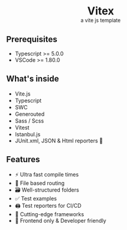 <h1 align="center">
    Vitex
    <br/>
    <div style="font-size: 10pt; font-weight: normal;">a vite js template</div>
</h1>

## Prerequisites
- Typescript >= 5.0.0
- VSCode >= 1.80.0

## What's inside
- Vite.js <img height=15 src="https://vitejs.dev/logo.svg" />
- Typescript <img height=15 src="https://cdn.worldvectorlogo.com/logos/typescript.svg" />
- SWC <img height=15 src="https://swc.rs/logo.png" />
- Generouted <img height=15 src="https://raw.githubusercontent.com/oedotme/generouted/main/logo.svg" />
- Sass / Scss <img height=15 src="https://sass-lang.com/assets/img/logos/logo.svg" />
- Vitest <img height=15 src="https://vitest.dev/logo.svg" />
- Istanbul.js <img height=15 src="https://istanbul.js.org/assets/istanbul-logo.png" />
- JUnit.xml, JSON & Html reporters 📄

## Features
- ⚡ Ultra fast compile times
- 📁 File based routing
- 🗃 Well-structured folders
- ✅ Test examples
- 🖨 Test reporters for CI/CD
- 🤩 Cutting-edge frameworks
- 💖 Frontend only & Developer friendly

